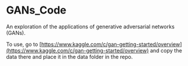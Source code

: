 # GANs_Code
An exploration of the applications of generative adversarial networks (GANs). 

To use, go to [https://www.kaggle.com/c/gan-getting-started/overview](https://www.kaggle.com/c/gan-getting-started/overview) and copy the data there and place it in the data folder in the repo.